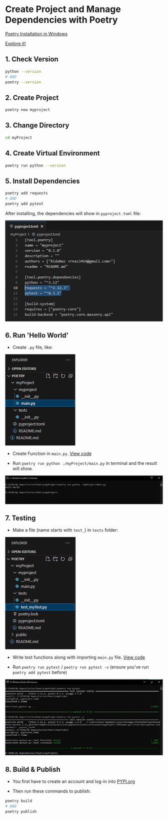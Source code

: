 # Create Project and Manage Dependencies with Poetry

[Poetry Installation in Windows](https://gist.github.com/Isfhan/b8b104c8095d8475eb377230300de9b0)

[Explore it!](https://realpython.com/dependency-management-python-poetry/)

## 1. Check Version

```bash
python --version
# AND
poetry --version
```

## 2. Create Project

```bash
poetry new myproject
```

## 3. Change Directory

```bash
cd myProject
```

## 4. Create Virtual Environment

```bash
poetry run python --version
```

## 5. Install Dependencies

```bash
poetry add requests
# AND
poetry add pytest
```

After installing, the dependencies will show in `pyproject.toml` file:

![Ss](/public/pic-2.jpg)

## 6. Run 'Hello World'

* Create `.py` file, like:

![Ss](/public/pic-1.jpg)

* Create Function in `main.py`. [View code](/myProject/myproject/main.py)

* Run `poetry run python ./myProject/main.py` in terminal and the result will show.

![Ss](/public/pic-3.jpg)

## 7. Testing

* Make a file (name starts with `test_`) in  `tests` folder:

![Ss](/public/pic-4.jpg)

* Write test functions along with importing `main.py` file. [View code](/myProject/tests/test_myTest.py)

* Run `poetry run pytest` / `poetry run pytest -v` (ensure you've run `poetry add pytest` before)

![Ss](/public/pic-5.jpg)

## 8. Build & Publish

* You first have to create an account and log-in into [PYPI.org](https://pypi.org/)

* Then run these commands to publish:

```bash
poetry build
# AND
poetry publish
```